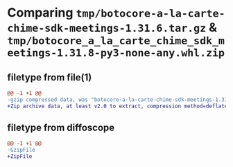 # Comparing `tmp/botocore-a-la-carte-chime-sdk-meetings-1.31.6.tar.gz` & `tmp/botocore_a_la_carte_chime_sdk_meetings-1.31.8-py3-none-any.whl.zip`

## filetype from file(1)

```diff
@@ -1 +1 @@
-gzip compressed data, was "botocore-a-la-carte-chime-sdk-meetings-1.31.6.tar", last modified: Thu Jul 20 01:20:12 2023, max compression
+Zip archive data, at least v2.0 to extract, compression method=deflate
```

## filetype from diffoscope

```diff
@@ -1 +1 @@
-GzipFile
+ZipFile
```

